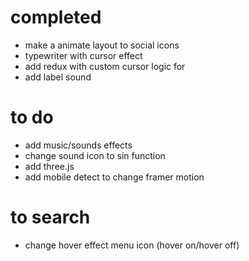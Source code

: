 # completed

- make a animate layout to social icons
- typewriter with cursor effect
- add redux with custom cursor logic for
- add label sound

# to do

- add music/sounds effects
- change sound icon to sin function
- add three.js
- add mobile detect to change framer motion

# to search

- change hover effect menu icon (hover on/hover off)
